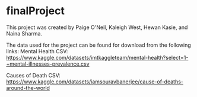 # finalProject
This project was created by Paige O'Neil, Kaleigh West, Hewan Kasie, and Naina Sharma.


The data used for the project can be found for download from the following links: 
Mental Health CSV: https://www.kaggle.com/datasets/imtkaggleteam/mental-health?select=1-+mental-illnesses-prevalence.csv

Causes of Death CSV: https://www.kaggle.com/datasets/iamsouravbanerjee/cause-of-deaths-around-the-world
